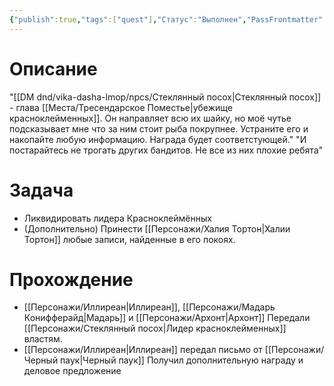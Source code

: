 ```yaml
---
{"publish":true,"tags":["quest"],"Статус":"Выполнен","PassFrontmatter":true,"created":"2025-04-02T18:17:59.153+03:00","updated":"2025-04-02T18:17:59.153+03:00"}
---
```


# Описание
"[[DM dnd/vika-dasha-lmop/npcs/Стеклянный посох\|Стеклянный посох]] - глава [[Места/Тресендарское Поместье\|убежище красноклейменных]]. Он направляет всю их шайку, но моё чутье подсказывает мне что за ним стоит рыба покрупнее. Устраните его и накопайте любую информацию. Награда будет соответстующей."
"И постарайтесь не трогать других бандитов. Не все из них плохие ребята"
# Задача

- Ликвидировать лидера Красноклеймённых
-  (Дополнительно) Принести [[Персонажи/Халия Тортон\|Халии Тортон]] любые записи, найденные в его покоях. 

# Прохождение

- [[Персонажи/Иллиреан\|Иллиреан]], [[Персонажи/Мадарь Конифферайд\|Мадарь]] и [[Персонажи/Архонт\|Архонт]] Передали  [[Персонажи/Стеклянный посох\|Лидер красноклейменных]] властям.
- [[Персонажи/Иллиреан\|Иллиреан]] передал письмо от [[Персонажи/Черный паук\|Черный паук]] Получил дополнительную награду и деловое предложение